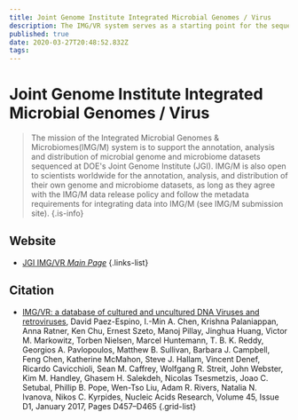 ```yaml
---
title: Joint Genome Institute Integrated Microbial Genomes / Virus
description: The IMG/VR system serves as a starting point for the sequence analysis of viral fragments derived from metagenomic samples.
published: true
date: 2020-03-27T20:48:52.832Z
tags: 
---
```


# Joint Genome Institute Integrated Microbial Genomes / Virus

> The mission of the Integrated Microbial Genomes & Microbiomes(IMG/M) system is to support the annotation, analysis and distribution of microbial genome and microbiome datasets sequenced at DOE's Joint Genome Institute (JGI).
&NewLine;
IMG/M is also open to scientists worldwide for the annotation, analysis, and distribution of their own genome and microbiome datasets, as long as they agree with the IMG/M data release policy and follow the metadata requirements for integrating data into IMG/M (see IMG/M submission site).
{.is-info}
## Website

- [JGI IMG/VR *Main Page*](https://img.jgi.doe.gov/cgi-bin/vr/main.cgi)
{.links-list}

## Citation

-  [IMG/VR: a database of cultured and uncultured DNA Viruses and retroviruses](https://academic.oup.com/nar/article/45/D1/D457/2333907), David Paez-Espino, I.-Min A. Chen, Krishna Palaniappan, Anna Ratner, Ken Chu, Ernest Szeto, Manoj Pillay, Jinghua Huang, Victor M. Markowitz, Torben Nielsen, Marcel Huntemann, T. B. K. Reddy, Georgios A. Pavlopoulos, Matthew B. Sullivan, Barbara J. Campbell, Feng Chen, Katherine McMahon, Steve J. Hallam, Vincent Denef, Ricardo Cavicchioli, Sean M. Caffrey, Wolfgang R. Streit, John Webster, Kim M. Handley, Ghasem H. Salekdeh, Nicolas Tsesmetzis, Joao C. Setubal, Phillip B. Pope, Wen-Tso Liu, Adam R. Rivers, Natalia N. Ivanova, Nikos C. Kyrpides, Nucleic Acids Research, Volume 45, Issue D1, January 2017, Pages D457–D465
{.grid-list}